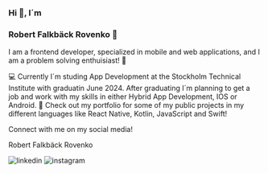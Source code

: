 ### Hi 👋, I´m

### Robert Falkbäck Rovenko 🎾

I am a frontend developer, specialized in mobile and web applications, and I am a problem solving enthuisiast! 🎲

💻 Currently I´m studing App Development at the Stockholm Technical Institute with graduatin June 2024. After graduating I´m planning to get a job and work with my skills in either Hybrid App Development, IOS or Android. 
💼 Check out my portfolio for some of my public projects in my different languages like React Native, Kotlin, JavaScript and Swift!

Connect with me on my social media! 

Robert Falkbäck Rovenko

![linkedin](https://github.com/RobertRovenko/RobertRovenko/assets/32544623/c0a57874-b433-4267-922e-5c3c6ea08ecd)
![instagram](https://github.com/RobertRovenko/RobertRovenko/assets/32544623/abd7fbe1-acb5-4503-8964-35083c1ba79c)

<!DOCTYPE html>
<html lang="en">
<head>
    <meta charset="UTF-8">
    <meta name="viewport" content="width=device-width, initial-scale=1.0">
    <style>
      
        header {
            background-color: pink;
            padding: 20px;
            text-align: center;
        }

        /* Style the social media images as buttons */
        .social-links {
            display: flex;
            justify-content: center;
            gap: 10px;
            margin-top: 20px;
        }

        .social-links a {
            text-decoration: none;
        }

        .social-links img {
            width: 40px; /* Adjust the size as needed */
            height: 40px;
            border-radius: 50%;
            transition: transform 0.2s;
        }

        .social-links img:hover {
            transform: scale(1.2); /* Increase size on hover */
        }
    </style>
</head>
<body>
    <header>
        <h1>Hi 👋, I'm</h1>
        <h2 style="color: white; margin: 10px 0;">Robert Falkbäck Rovenko 🎾</h2>
        <p>I am a frontend developer, specialized in mobile and web applications, and I am a problem-solving enthusiast! 🎲</p>
    </header>

    <main>
        <section>
            <p>💻 Currently I'm studying App Development at the Stockholm Technical Institute with graduation in June 2024. After graduating, I'm planning to get a job and work with my skills in either Hybrid App Development, iOS, or Android.</p>
            <p>💼 Check out my portfolio for some of my public projects in different languages like React Native, Kotlin, JavaScript, and Swift!</p>
        </section>

        <!-- Add your social media links with images as buttons -->
        <div class="social-links">
            <a href="https://www.linkedin.com/in/your-linkedin-profile">
                <img src="https://github.com/RobertRovenko/RobertRovenko/assets/32544623/c0a57874-b433-4267-922e-5c3c6ea08ecd" alt="LinkedIn">
            </a>
            <a href="https://www.instagram.com/your-instagram-profile">
                <img src="https://github.com/RobertRovenko/RobertRovenko/assets/32544623/abd7fbe1-acb5-4503-8964-35083c1ba79c" alt="Instagram">
            </a>
            <!-- Add more social media links and images as needed -->
        </div>
    </main>
</body>
</html>



<!--
**RobertRovenko/RobertRovenko** is a ✨ _special_ ✨ repository because its `README.md` (this file) appears on your GitHub profile.

Here are some ideas to get you started:

- 🔭 I’m currently working on ...
- 🌱 I’m currently learning ...
- 👯 I’m looking to collaborate on ...
- 🤔 I’m looking for help with ...
- 💬 Ask me about ...
- 📫 How to reach me: ...
- 😄 Pronouns: ...
- ⚡ Fun fact: ...
-->
